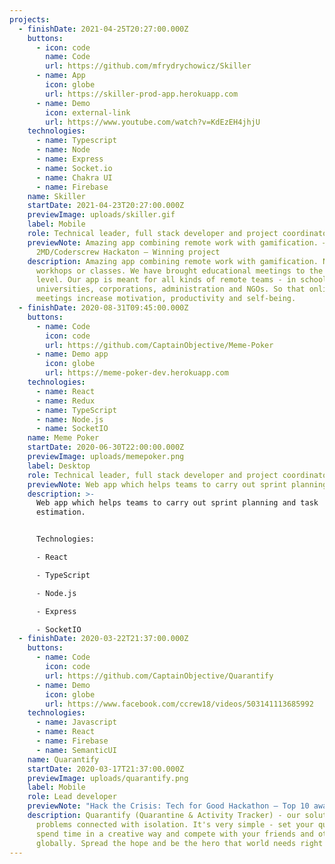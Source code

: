 ```yaml
---
projects:
  - finishDate: 2021-04-25T20:27:00.000Z
    buttons:
      - icon: code
        name: Code
        url: https://github.com/mfrydrychowicz/Skiller
      - name: App
        icon: globe
        url: https://skiller-prod-app.herokuapp.com
      - name: Demo
        icon: external-link
        url: https://www.youtube.com/watch?v=KdEzEH4jhjU
    technologies:
      - name: Typescript
      - name: Node
      - name: Express
      - name: Socket.io
      - name: Chakra UI
      - name: Firebase
    name: Skiller
    startDate: 2021-04-23T20:27:00.000Z
    previewImage: uploads/skiller.gif
    label: Mobile
    role: Technical leader, full stack developer and project coordinator.
    previewNote: Amazing app combining remote work with gamification. –
      2MD/Coderscrew Hackaton – Winning project
    description: Amazing app combining remote work with gamification. No more boring
      workhops or classes. We have brought educational meetings to the next
      level. Our app is meant for all kinds of remote teams - in schools,
      universities, corporations, administration and NGOs. So that online
      meetings increase motivation, productivity and self-being.
  - finishDate: 2020-08-31T09:45:00.000Z
    buttons:
      - name: Code
        icon: code
        url: https://github.com/CaptainObjective/Meme-Poker
      - name: Demo app
        icon: globe
        url: https://meme-poker-dev.herokuapp.com
    technologies:
      - name: React
      - name: Redux
      - name: TypeScript
      - name: Node.js
      - name: SocketIO
    name: Meme Poker
    startDate: 2020-06-30T22:00:00.000Z
    previewImage: uploads/memepoker.png
    label: Desktop
    role: Technical leader, full stack developer and project coordinator.
    previewNote: Web app which helps teams to carry out sprint planning and task estimation
    description: >-
      Web app which helps teams to carry out sprint planning and task
      estimation.


      Technologies:

      - React

      - TypeScript

      - Node.js

      - Express

      - SocketIO
  - finishDate: 2020-03-22T21:37:00.000Z
    buttons:
      - name: Code
        icon: code
        url: https://github.com/CaptainObjective/Quarantify
      - name: Demo
        icon: globe
        url: https://www.facebook.com/ccrew18/videos/503141113685992
    technologies:
      - name: Javascript
      - name: React
      - name: Firebase
      - name: SemanticUI
    name: Quarantify
    startDate: 2020-03-17T21:37:00.000Z
    previewImage: uploads/quarantify.png
    label: Mobile
    role: Lead developer
    previewNote: "Hack the Crisis: Tech for Good Hackathon – Top 10 awarded project"
    description: Quarantify (Quarantine & Activity Tracker) - our solution to
      problems connected with isolation. It's very simple - set your quarantine,
      spend time in a creative way and compete with your friends and other users
      globally. Spread the hope and be the hero that world needs right now!
---
```

